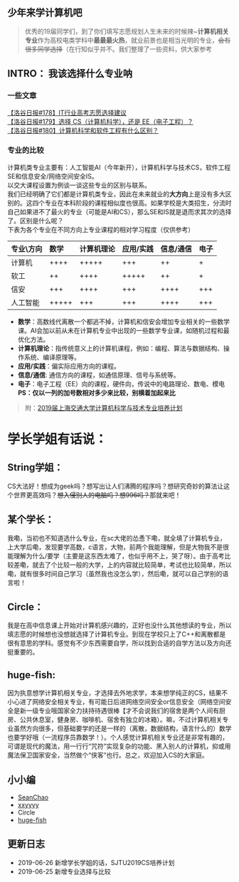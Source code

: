 ## 少年来学计算机吧
> 优秀的19届同学们，到了你们填写志愿规划人生未来的时候辣~**计算机相关专业**作为高校电类学科中**最最最火热**，就业前景也是相当光明的专业，~~会有很多同学选择~~（在行知似乎并不。我们整理了一些资料，供大家参考

## INTRO： 我该选择什么专业呐
### 一些文章
[【洛谷日报#178】IT行业高考志愿选择建议](http://url.cn/5ePZUqd)  
[【洛谷日报#179】选择 CS（计算机科学），还是 EE（电子工程）？](http://url.cn/5QsB9Wx)  
[【洛谷日报#180】计算机科学和软件工程有什么区别？](http://url.cn/5a5LkIA)
### 专业的比较
计算机类专业主要有：人工智能AI（今年新开），计算机科学与技术CS，软件工程SE和信息安全/网络空间安全IS。  
以交大课程设置为例谈一谈这些专业的区别与联系。  
我们已经明确了它们都是计算机类专业，因此在未来就业的**大方向**上是没有多大区别的。这四个专业在本科阶段的课程相似度也很高。如果学校是大类招生，分流时自己如果进不了最火的专业（可能是AI和CS），那么SE和IS就是退而求其次的选择了。区别是什么呢？  
下表为各个专业在不同方向上专业课程的相对学习程度（仅供参考）  

|专业\方向|数学|计算机理论|应用/实践|信息/通信|电子|
|:--     |:-- |:--      |:--     |:--      |:--|
|计算机|++++|+++++|+++|++|+|
|软工|++|++++|+++++|++|+|
|信安|+++|++++|+++|++++|+++|
|人工智能|+++++|+++|+++|++++|+++|

- **数学**：高数线代离散一个都逃不掉，计算机和信安会增加专业相关的一些数学课。AI会加以前从未在计算机专业中出现的一些数学专业课，如随机过程和最优化方法。
- **计算机理论**：指传统意义上的计算机课程，例如：编程、算法与数据结构、操作系统、编译原理等。
- **应用/实践**：偏实际应用方向的课程。
- **信息/通信**: 通信方向的课程，如通信原理、信号与系统等。
- **电子**：电子工程（EE）向的课程，硬件向，传说中的电路理论、数电、模电  
**PS：仅以一列的加号数相对多少来比较，别横着加起来比**
> 附：[2019届上海交通大学计算机科学与技术专业培养计划](res/2019SJTU-CS.xlsx)

# 学长学姐有话说：
## String学姐：
CS大法好！想成为geek吗？想写出让人们沸腾的程序吗？想研究奇妙的算法让这个世界更高效吗？~~想入侵别人的电脑吗？想996吗？~~那就来吧！


## 某个学长：
我嘞，当初也不知道选什么专业，在sc大佬的怂恿下嘞，就全填了计算机专业，上大学后嘞，发现要学高数，c语言，大物，前两个我能理解，但是大物我不是很能理解为什么/要学（主要是这东西太难了，也似乎用不上，哭了呀）。由于高考比较差嘞，就去了个比较一般的大学，上的内容就比较简单，考试也比较简单，所以嘞，就有很多时间自己学习（虽然我也没怎么学），然后嘞，就可以自己学别的语言啦！

## Circle：
我是在高中信息课上开始对计算机感兴趣的，正好也没什么其他想读的专业，所以填志愿的时候想也没想就选择了计算机专业。到现在学校只上了C++和离散都是很有意思的学科。感觉有不少东西需要自学，所以找到合适的自学方法以及方向还挺重要的。

## huge-fish:
因为执意想学计算机相关专业，才选择去外地求学，本来想学纯正的CS，结果不小心进了网络安全相关专业，有可能日后进网络空间安全or信息安全（网络空间安全是新一级专业哦国家全力扶持待遇很棒【才不会说我们的宿舍是两个人间有厨房、公共休息室，健身房、咖啡机、宿舍有独立的冰箱）。嘛，不过计算机相关专业虽然方向很多，但基础要学的还是一样的（离散，数据结构，语言什么的）数学也要学好哦（一流程序员靠数学！）。个人感觉计算机相关专业还是非常有趣的，可谓是现代的魔法，用一行行“咒符”实现复杂的功能、黑入别人的计算机，抑或用魔法保卫国家安全，当然做个“侠客”也行。总之，欢迎加入CS的大家庭。

## 小小编
- [SeanChao](https://github.com/SeanChao)
- [xxyyyy](https://github.com/xxyyyy)
- Circle
- [huge-fish](https://github.com/huge-fish)
## 更新日志
- 2019-06-26 新增学长学姐的话，SJTU2019CS培养计划
- 2019-06-25 新增专业选择与比较
